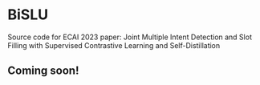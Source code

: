# BiSLU
Source code for ECAI 2023 paper: Joint Multiple Intent Detection and Slot Filling with Supervised Contrastive Learning and Self-Distillation

## Coming soon!
